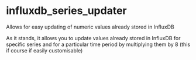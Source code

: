 # influxdb_series_updater
Allows for easy updating of numeric values already stored in InfluxDB

As it stands, it allows you to update values already stored in InfluxDB for specific series and for a particular time period by multiplying them by 8 (this if course if easily customisable)
